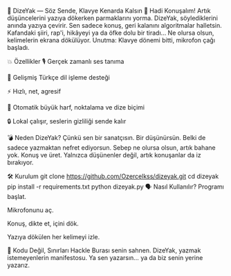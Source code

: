 🎤 DizeYak — Söz Sende, Klavye Kenarda Kalsın
🚀 Hadi Konuşalım!
Artık düşüncelerini yazıya dökerken parmaklarını yorma. DizeYak, söylediklerini anında yazıya çevirir. Sen sadece konuş, geri kalanını algoritmalar halletsin. Kafandaki şiiri, rap'i, hikâyeyi ya da öfke dolu bir tiradı... Ne olursa olsun, kelimelerin ekrana dökülüyor.
Unutma: Klavye dönemi bitti, mikrofon çağı başladı.

💥 Özellikler
🎙️ Gerçek zamanlı ses tanıma

🧠 Gelişmiş Türkçe dil işleme desteği

⚡ Hızlı, net, agresif

📝 Otomatik büyük harf, noktalama ve dize biçimi

🔒 Lokal çalışır, seslerin gizliliği sende kalır

💣 Neden DizeYak?
Çünkü sen bir sanatçısın. Bir düşünürsün. Belki de sadece yazmaktan nefret ediyorsun. Sebep ne olursa olsun, artık bahane yok. Konuş ve üret. Yalnızca düşünenler değil, artık konuşanlar da iz bırakıyor.

🛠️ Kurulum
git clone https://github.com/Ozercelkss/dizeyak.git
cd dizeyak
pip install -r requirements.txt
python dizeyak.py
🗣️ Nasıl Kullanılır?
Programı başlat.

Mikrofonunu aç.

Konuş, dikte et, içini dök.

Yazıya dökülen her kelimeyi izle.

👊 Kodu Değil, Sınırları Hackle
Burası senin sahnen. DizeYak, yazmak istemeyenlerin manifestosu.
Ya sen yazarsın… ya da biz senin yerine yazarız.

